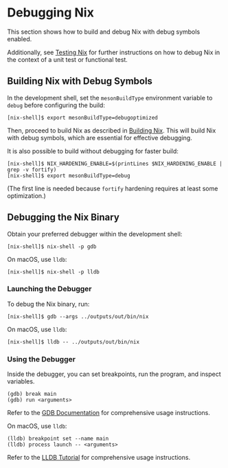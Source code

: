 # Debugging Nix

This section shows how to build and debug Nix with debug symbols enabled.

Additionally, see [Testing Nix](./testing.md) for further instructions on how to debug Nix in the context of a unit test or functional test.

## Building Nix with Debug Symbols

In the development shell, set the `mesonBuildType` environment variable to `debug` before configuring the build:

```console
[nix-shell]$ export mesonBuildType=debugoptimized
```

Then, proceed to build Nix as described in [Building Nix](./building.md).
This will build Nix with debug symbols, which are essential for effective debugging.

It is also possible to build without debugging for faster build:

```console
[nix-shell]$ NIX_HARDENING_ENABLE=$(printLines $NIX_HARDENING_ENABLE | grep -v fortify)
[nix-shell]$ export mesonBuildType=debug
```

(The first line is needed because `fortify` hardening requires at least some optimization.)

## Debugging the Nix Binary

Obtain your preferred debugger within the development shell:

```console
[nix-shell]$ nix-shell -p gdb
```

On macOS, use `lldb`:

```console
[nix-shell]$ nix-shell -p lldb
```

### Launching the Debugger

To debug the Nix binary, run:

```console
[nix-shell]$ gdb --args ../outputs/out/bin/nix
```

On macOS, use `lldb`:

```console
[nix-shell]$ lldb -- ../outputs/out/bin/nix
```

### Using the Debugger

Inside the debugger, you can set breakpoints, run the program, and inspect variables.

```gdb
(gdb) break main
(gdb) run <arguments>
```

Refer to the [GDB Documentation](https://www.gnu.org/software/gdb/documentation/) for comprehensive usage instructions.

On macOS, use `lldb`:

```lldb
(lldb) breakpoint set --name main
(lldb) process launch -- <arguments>
```

Refer to the [LLDB Tutorial](https://lldb.llvm.org/use/tutorial.html) for comprehensive usage instructions.
